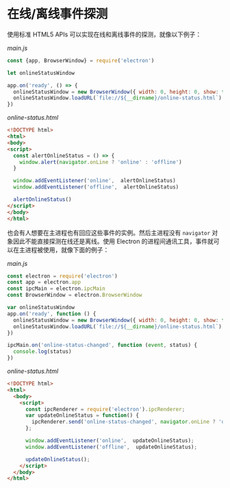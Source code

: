 # 在线/离线事件探测
使用标准 HTML5 APIs 可以实现在线和离线事件的探测，就像以下例子：

_main.js_

```javascript
const {app, BrowserWindow} = require('electron')

let onlineStatusWindow

app.on('ready', () => {
  onlineStatusWindow = new BrowserWindow({ width: 0, height: 0, show: false })
  onlineStatusWindow.loadURL(`file://${__dirname}/online-status.html`)
})
```

_online-status.html_

```html
<!DOCTYPE html>
<html>
<body>
<script>
  const alertOnlineStatus = () => {
    window.alert(navigator.onLine ? 'online' : 'offline')
  }

  window.addEventListener('online',  alertOnlineStatus)
  window.addEventListener('offline',  alertOnlineStatus)

  alertOnlineStatus()
</script>
</body>
</html>
```

也会有人想要在主进程也有回应这些事件的实例。然后主进程没有 `navigator` 对象因此不能直接探测在线还是离线。使用 Electron 的进程间通讯工具，事件就可以在主进程被使用，就像下面的例子：

*main.js*
```javascript
const electron = require('electron')
const app = electron.app
const ipcMain = electron.ipcMain
const BrowserWindow = electron.BrowserWindow

var onlineStatusWindow
app.on('ready', function () {
  onlineStatusWindow = new BrowserWindow({ width: 0, height: 0, show: false })
  onlineStatusWindow.loadURL(`file://${__dirname}/online-status.html`)
})

ipcMain.on('online-status-changed', function (event, status) {
  console.log(status)
})
```

*online-status.html*
```html
<!DOCTYPE html>
<html>
  <body>
    <script>
      const ipcRenderer = require('electron').ipcRenderer;
      var updateOnlineStatus = function() {
        ipcRenderer.send('online-status-changed', navigator.onLine ? 'online' : 'offline');
      };

      window.addEventListener('online',  updateOnlineStatus);
      window.addEventListener('offline',  updateOnlineStatus);

      updateOnlineStatus();
    </script>
  </body>
</html>
```
